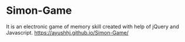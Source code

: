 # Simon-Game
It is an electronic game of memory skill created with help of jQuery and Javascript.
https://ayushhj.github.io/Simon-Game/
